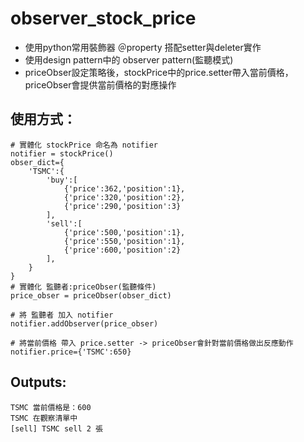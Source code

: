 # observer_stock_price
* 使用python常用裝飾器 ＠property 搭配setter與deleter實作
* 使用design pattern中的 observer pattern(監聽模式)
* priceObser設定策略後，stockPrice中的price.setter帶入當前價格，priceObser會提供當前價格的對應操作

## 使用方式：
```python=
# 實體化 stockPrice 命名為 notifier
notifier = stockPrice()
obser_dict={
    'TSMC':{
        'buy':[
            {'price':362,'position':1},
            {'price':320,'position':2},
            {'price':290,'position':3}
        ],
        'sell':[
            {'price':500,'position':1},
            {'price':550,'position':1},
            {'price':600,'position':2}
        ],
    }
}
# 實體化 監聽者:priceObser(監聽條件)
price_obser = priceObser(obser_dict)

# 將 監聽者 加入 notifier
notifier.addObserver(price_obser)

# 將當前價格 帶入 price.setter -> priceObser會針對當前價格做出反應動作
notifier.price={'TSMC':650}
```
## Outputs:
```
TSMC 當前價格是：600
TSMC 在觀察清單中
[sell] TSMC sell 2 張
```
